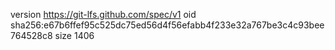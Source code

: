 version https://git-lfs.github.com/spec/v1
oid sha256:e67b6ffef95c525dc75ed56d4f56efabb4f233e32a767be3c4c93bee764528c8
size 1406
